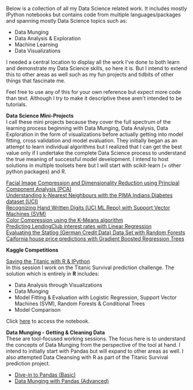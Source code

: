 <!-- 
.. title: Projects
.. slug: projects
.. date: 
.. tags: projects, data science, machine learning, model fitting, data munging, data visualization, data exploration
.. link:
.. description: 
.. type: text
-->

Below is a collection of all my Data Science related work. It includes mostly IPython notebooks but contains code from multiple languages/packages and spanning mostly Data Science topics such as:  

- Data Munging
- Data Analysis & Exploration
- Machine Learning
- Data Visualizations  

I needed a central location to display all the work I've done to both learn and demonstrate my Data Science skills, so here it is. But I intend to extend this to other areas as well such as my fun projects and tidbits of other things that fascinate me.  

Feel free to use any of this for your own reference but expect more code than text. Although I try to make it descriptive these aren't intended to be tutorials.  


**Data Science Mini-Projects**  
I call these mini projects because they cover the full spectrum of the learning process beginning with Data Munging, Data Analysis, Data Exploration in the form of visualizations before actually getting into model fitting, cross validation and model evaluation. They initially began as an attempt to learn individual algorithms but I realized that I can get the best value only if I undertake the complete Data Science process to understand the true meaning of successful model development. I intend to host solutions in multiple toolsets here but I will start with scikit-learn (+ other python packages) and R.  

[Facial Image Compression and Dimensionality Reduction using Principal Component Analysis (PCA)](/posts/pca-sklearn.html)  
[Understanding k-Nearest Neighbours with the PIMA Indians Diabetes dataset (UCI)](/stories/knn-sklearn.html)  
[Recognizing Hand Written Digits (UCI ML Repo) with Support Vector Machines (SVM)](/posts/svm-sklearn.html)  
[Color Compression using the K-Means algorithm](/stories/clustering-sklearn.html)  
[Predicting LendingClub interest rates with Linear Regression](/stories/llinear-reg-sklearn.html)  
[Evaluating the Statlog (German Credit Data) Data Set with Random Forests](/stories/rf-sklearn.html)  
[Caifornia house price predictions with Gradient Boosted Regression Trees  ](/stories/gbrt-sklearn.html)  

**Kaggle Competitions**  

[Saving the Titanic with R & IPython](/posts/saving-titanic-r.html)  
In this session I work on the Titanic Survival prediction challenge. The solution which is entirely in **R** includes:  

- Data Analysis through Visualizations  
- Data Munging  
- Model Fitting & Evaluation with Logistic Regression, Support Vector Machines (SVM), Random Forests & Conditional Trees
- Model Comparison  

Click [here](/posts/saving-titanic-r.html) to access the notebook.

**Data Munging - Getting & Cleaning Data**  
These are tool-focused working sessions. The focus here is to understand the concepts of Data Munging from the perspective of the tool at hand. I intend to initially start with Pandas but will expand to other areas as well. I also attempted Data Cleansing with R as part of the Titanic Survival prediction project.  
	
- [Dive-in to Pandas (Basic)](/posts/dive-in-pandas.html)  
- [Data Munging with Pandas (Advanced)](/posts/munging-pandas.html)  





